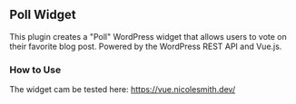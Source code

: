 ## Poll Widget

This plugin creates a "Poll" WordPress widget that allows users to vote on their favorite blog post. Powered by the WordPress REST API and Vue.js.

### How to Use

The widget cam be tested here: https://vue.nicolesmith.dev/